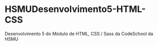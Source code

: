 # HSMUDesenvolvimento5-HTML-CSS
Desenvolvimento 5 do Módulo de HTML, CSS / Sass da CodeSchool da HSMU
